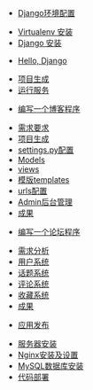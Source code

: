 * [Django环境配置](01.0.md)
 - [Virtualenv 安装](01.1.md)
 - [Django 安装](01.2.md)
* [Hello, Django](02.0.md)
 - [项目生成](02.1.md)
 - [运行服务](02.2.md)
* [编写一个博客程序](03.0.md)
 - [需求要求]()
 - [项目生成]()
 - [settings.py配置]()
 - [Models]()
 - [views]()
 - [模版templates]()
 - [urls配置]()
 - [Admin后台管理]()
 - [成果]()
* [编写一个论坛程序]()
 - [需求分析]()
 - [用户系统]()
 - [话题系统]()
 - [评论系统]()
 - [收藏系统]()
 - [成果]()
* [应用发布]()
 - [服务器安装]()
 - [Nginx安装及设置]()
 - [MySQL数据库安装]()
 - [代码部署]()
 

